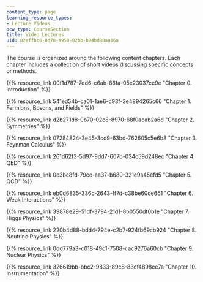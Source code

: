 ```yaml
---
content_type: page
learning_resource_types:
- Lecture Videos
ocw_type: CourseSection
title: Video Lectures
uid: 82effbc6-0d78-a950-02bb-b94bd88aa16a
---
```


The course is organized around the following content chapters. Each chapter includes a collection of short videos discussing specific concepts or methods.

{{% resource_link 00f1d787-7dd6-c6ab-86fa-05e23037ce9e "Chapter 0. Introduction" %}}

{{% resource_link 541ed54b-ca01-1ae6-c93f-3e4894265c66 "Chapter 1. Fermions, Bosons, and Fields" %}}

{{% resource_link d2b271d8-0b70-02c8-8970-68f0acab2a6d "Chapter 2. Symmetries" %}}

{{% resource_link 07284824-3e45-3cd9-63bd-762605c5e6b8 "Chapter 3. Feynman Calculus" %}}

{{% resource_link 261d62f3-5d97-9dd7-607b-034c59d248ec "Chapter 4. QED" %}}

{{% resource_link 0e3bc8fd-79ce-aa37-b689-321c9a45efd5 "Chapter 5. QCD" %}}

{{% resource_link eb0d6835-336c-2643-ff7d-c38be60de661 "Chapter 6. Weak Interactions" %}}

{{% resource_link 39878e29-51df-3794-21d1-8b0550df0b1e "Chapter 7. Higgs Physics" %}}

{{% resource_link 220b4d88-bdd4-794e-c2b7-924fb69cb924 "Chapter 8. Neutrino Physics" %}}

{{% resource_link 0dd779a3-c018-49c1-7508-cac9276a60cb "Chapter 9. Nuclear Physics" %}}

{{% resource_link 326619bb-bbc2-9833-89c8-83cf4898ee7a "Chapter 10. Instrumentation" %}}
